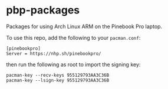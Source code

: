 # pbp-packages
Packages for using Arch Linux ARM on the Pinebook Pro laptop.

To use this repo, add the following to your `pacman.conf`:
```
[pinebookpro]
Server = https://nhp.sh/pinebookpro/
```
then run the following as root to import the signing key:
```
pacman-key --recv-keys 955129793AA3C36B
pacman-key --lsign-key 955129793AA3C36B
```
